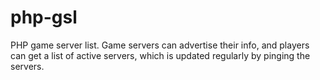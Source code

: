 # php-gsl
PHP game server list.  Game servers can advertise their info, and players can get a list of active servers, which is updated regularly by pinging the servers.

